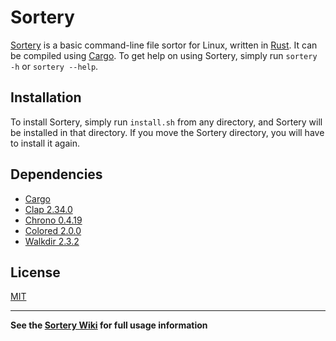 <h1>Sortery</h1>

[Sortery](https://github.com/SamMatzko/Sortery) is a basic command-line file sortor for Linux, written in [Rust](https://github.com/rust-lang/rust). It can be compiled using [Cargo](https://github.com/rust-lang/cargo). To get help on using Sortery, simply run `sortery -h` or `sortery --help`.

<h2>Installation</h2>

To install Sortery, simply run `install.sh` from any directory, and Sortery will be installed in that directory. If you move the Sortery
directory, you will have to install it again.

<h2>Dependencies</h2>
<ul>
  <li>
    <a href="https://crates.io/crates/cargo">Cargo</a>
  </li>
  <li>
    <a href="https://crates.io/crates/clap">Clap 2.34.0</a>
  </li>
  <li>
    <a href="https://crates.io/crates/chrono/0.4.19">Chrono 0.4.19</a>
  </li>
  <li>
    <a href="https://crates.io/crates/colored">Colored 2.0.0</a>
  </li>
  <li>
    <a href="https://crates.io/crates/walkdir">Walkdir 2.3.2</a>
  </li>
</ul>

<h2>License</h2>

[MIT](https://github.com/SamMatzko/Sortery/blob/master/LICENSE-MIT.txt)

----------

**See the [Sortery Wiki](https://github.com/SamMatzko/Sortery/wiki) for full usage information**
